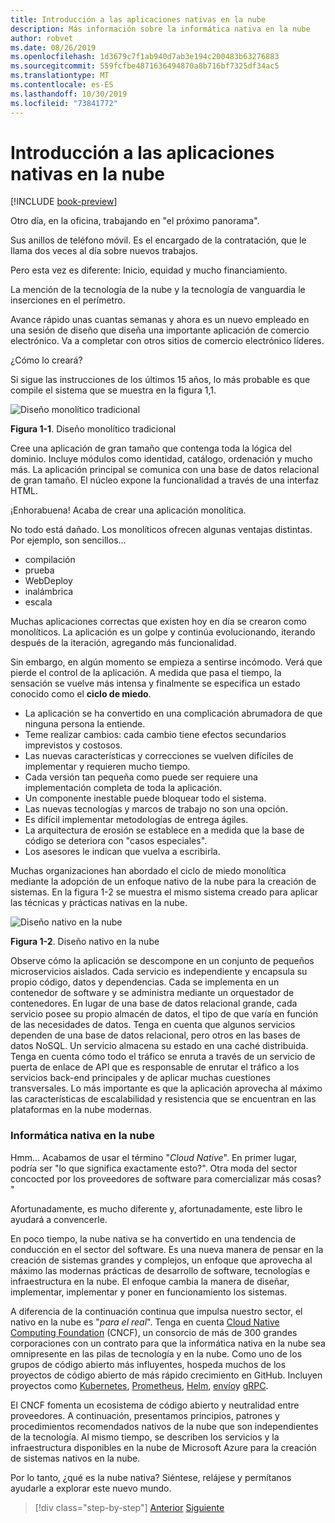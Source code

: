 ```yaml
---
title: Introducción a las aplicaciones nativas en la nube
description: Más información sobre la informática nativa en la nube
author: robvet
ms.date: 08/26/2019
ms.openlocfilehash: 1d3679c7f1ab940d7ab3e194c200483b63276883
ms.sourcegitcommit: 559fcfbe4871636494870a8b716bf7325df34ac5
ms.translationtype: MT
ms.contentlocale: es-ES
ms.lasthandoff: 10/30/2019
ms.locfileid: "73841772"
---
```

# <a name="introduction-to-cloud-native-applications"></a>Introducción a las aplicaciones nativas en la nube

[!INCLUDE [book-preview](../../../includes/book-preview.md)]

Otro día, en la oficina, trabajando en "el próximo panorama".

Sus anillos de teléfono móvil. Es el encargado de la contratación, que le llama dos veces al día sobre nuevos trabajos.

Pero esta vez es diferente: Inicio, equidad y mucho financiamiento.

La mención de la tecnología de la nube y la tecnología de vanguardia le inserciones en el perímetro.

Avance rápido unas cuantas semanas y ahora es un nuevo empleado en una sesión de diseño que diseña una importante aplicación de comercio electrónico. Va a completar con otros sitios de comercio electrónico líderes.

¿Cómo lo creará?

Si sigue las instrucciones de los últimos 15 años, lo más probable es que compile el sistema que se muestra en la figura 1,1.

![Diseño monolítico tradicional](./media/monolithic-design.png)

**Figura 1-1**. Diseño monolítico tradicional

Cree una aplicación de gran tamaño que contenga toda la lógica del dominio. Incluye módulos como identidad, catálogo, ordenación y mucho más. La aplicación principal se comunica con una base de datos relacional de gran tamaño. El núcleo expone la funcionalidad a través de una interfaz HTML.

¡Enhorabuena!  Acaba de crear una aplicación monolítica.

No todo está dañado. Los monolíticos ofrecen algunas ventajas distintas. Por ejemplo, son sencillos...

- compilación
- prueba
- WebDeploy
- inalámbrica
- escala

Muchas aplicaciones correctas que existen hoy en día se crearon como monolíticos. La aplicación es un golpe y continúa evolucionando, iterando después de la iteración, agregando más funcionalidad.

Sin embargo, en algún momento se empieza a sentirse incómodo. Verá que pierde el control de la aplicación. A medida que pasa el tiempo, la sensación se vuelve más intensa y finalmente se especifica un estado conocido como el **ciclo de miedo**.

- La aplicación se ha convertido en una complicación abrumadora de que ninguna persona la entiende.
- Teme realizar cambios: cada cambio tiene efectos secundarios imprevistos y costosos.
- Las nuevas características y correcciones se vuelven difíciles de implementar y requieren mucho tiempo.
- Cada versión tan pequeña como puede ser requiere una implementación completa de toda la aplicación.
- Un componente inestable puede bloquear todo el sistema.
- Las nuevas tecnologías y marcos de trabajo no son una opción.
- Es difícil implementar metodologías de entrega ágiles.
- La arquitectura de erosión se establece en a medida que la base de código se deteriora con "casos especiales".
- Los asesores le indican que vuelva a escribirla.

Muchas organizaciones han abordado el ciclo de miedo monolítica mediante la adopción de un enfoque nativo de la nube para la creación de sistemas. En la figura 1-2 se muestra el mismo sistema creado para aplicar las técnicas y prácticas nativas en la nube.

![Diseño nativo en la nube](./media/cloud-native-design.png)

**Figura 1-2**. Diseño nativo en la nube

Observe cómo la aplicación se descompone en un conjunto de pequeños microservicios aislados. Cada servicio es independiente y encapsula su propio código, datos y dependencias. Cada se implementa en un contenedor de software y se administra mediante un orquestador de contenedores. En lugar de una base de datos relacional grande, cada servicio posee su propio almacén de datos, el tipo de que varía en función de las necesidades de datos. Tenga en cuenta que algunos servicios dependen de una base de datos relacional, pero otros en las bases de datos NoSQL. Un servicio almacena su estado en una caché distribuida. Tenga en cuenta cómo todo el tráfico se enruta a través de un servicio de puerta de enlace de API que es responsable de enrutar el tráfico a los servicios back-end principales y de aplicar muchas cuestiones transversales. Lo más importante es que la aplicación aprovecha al máximo las características de escalabilidad y resistencia que se encuentran en las plataformas en la nube modernas.

### <a name="cloud-native-computing"></a>Informática nativa en la nube

Hmm... Acabamos de usar el término "*Cloud Native*". En primer lugar, podría ser "lo que significa exactamente esto?". Otra moda del sector concocted por los proveedores de software para comercializar más cosas? "

Afortunadamente, es mucho diferente y, afortunadamente, este libro le ayudará a convencerle.

En poco tiempo, la nube nativa se ha convertido en una tendencia de conducción en el sector del software. Es una nueva manera de pensar en la creación de sistemas grandes y complejos, un enfoque que aprovecha al máximo las modernas prácticas de desarrollo de software, tecnologías e infraestructura en la nube. El enfoque cambia la manera de diseñar, implementar, implementar y poner en funcionamiento los sistemas.

A diferencia de la continuación continua que impulsa nuestro sector, el nativo en la nube es "*para el real*". Tenga en cuenta [Cloud Native Computing Foundation](https://www.cncf.io/) (CNCF), un consorcio de más de 300 grandes corporaciones con un contrato para que la informática nativa en la nube sea omnipresente en las pilas de tecnología y en la nube. Como uno de los grupos de código abierto más influyentes, hospeda muchos de los proyectos de código abierto de más rápido crecimiento en GitHub. Incluyen proyectos como [Kubernetes](https://kubernetes.io/), [Prometheus](https://prometheus.io/), [Helm](https://helm.sh/), [envío](https://www.envoyproxy.io/)y [gRPC](https://grpc.io/).

El CNCF fomenta un ecosistema de código abierto y neutralidad entre proveedores. A continuación, presentamos principios, patrones y procedimientos recomendados nativos de la nube que son independientes de la tecnología. Al mismo tiempo, se describen los servicios y la infraestructura disponibles en la nube de Microsoft Azure para la creación de sistemas nativos en la nube.

Por lo tanto, ¿qué es la nube nativa? Siéntese, relájese y permítanos ayudarle a explorar este nuevo mundo.

>[!div class="step-by-step"]
>[Anterior](index.md)
>[Siguiente](definition.md)
